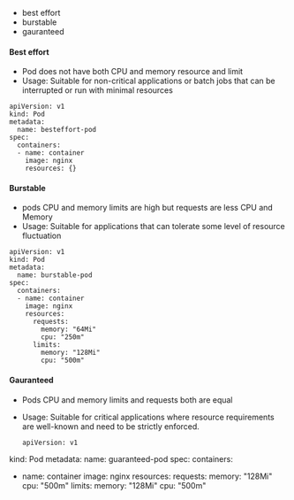 - best effort
- burstable
- gauranteed

#### Best effort
- Pod does not have both CPU and memory resource and limit
- Usage: Suitable for non-critical applications or batch jobs that can be interrupted or run with minimal resources

```
apiVersion: v1
kind: Pod
metadata:
  name: besteffort-pod
spec:
  containers:
  - name: container
    image: nginx
    resources: {}
```

#### Burstable
- pods CPU and memory limits are high but requests are less CPU and Memory
- Usage: Suitable for applications that can tolerate some level of resource fluctuation
  
```
apiVersion: v1
kind: Pod
metadata:
  name: burstable-pod
spec:
  containers:
  - name: container
    image: nginx
    resources:
      requests:
        memory: "64Mi"
        cpu: "250m"
      limits:
        memory: "128Mi"
        cpu: "500m"

```

#### Gauranteed
- Pods CPU and memory limits and requests both are equal
- Usage: Suitable for critical applications where resource requirements are well-known and need to be strictly enforced.

  ```
  apiVersion: v1
kind: Pod
metadata:
  name: guaranteed-pod
spec:
  containers:
  - name: container
    image: nginx
    resources:
      requests:
        memory: "128Mi"
        cpu: "500m"
      limits:
        memory: "128Mi"
        cpu: "500m"
```

